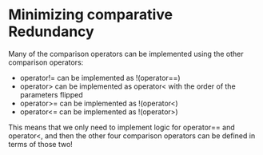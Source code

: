 # Minimizing comparative Redundancy

Many of the comparison operators can be implemented using the other comparison operators:

- operator!= can be implemented as !(operator==)
- operator> can be implemented as operator< with the order of the parameters flipped
- operator>= can be implemented as !(operator<)
- operator<= can be implemented as !(operator>)

This means that we only need to implement logic for operator== and operator<, and then the other four comparison operators can be defined in terms of those two!
